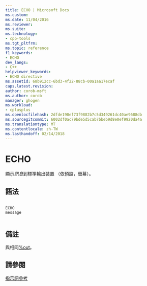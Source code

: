 ```yaml
---
title: ECHO | Microsoft Docs
ms.custom: 
ms.date: 11/04/2016
ms.reviewer: 
ms.suite: 
ms.technology:
- cpp-tools
ms.tgt_pltfrm: 
ms.topic: reference
f1_keywords:
- ECHO
dev_langs:
- C++
helpviewer_keywords:
- ECHO directive
ms.assetid: 68b912cc-6bd3-4f22-88cb-00a1aa17ecaf
caps.latest.revision: 
author: corob-msft
ms.author: corob
manager: ghogen
ms.workload:
- cplusplus
ms.openlocfilehash: 2dfde190ef73f9882b7c5d349261dc40ae9688db
ms.sourcegitcommit: 6002df0ac79bde5d5cab7bbeb9d8e0ef9920da4a
ms.translationtype: MT
ms.contentlocale: zh-TW
ms.lasthandoff: 02/14/2018
---
```

# <a name="echo"></a>ECHO
顯示*訊息*到標準輸出裝置 （依預設，螢幕）。  
  
## <a name="syntax"></a>語法  
  
```  
  
ECHO   
message  
  
```  
  
## <a name="remarks"></a>備註  
 與相同[%out](../../assembler/masm/percent-out.md)。  
  
## <a name="see-also"></a>請參閱  
 [指示詞參考](../../assembler/masm/directives-reference.md)